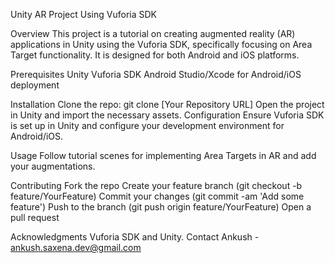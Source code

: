 Unity AR Project Using Vuforia SDK

Overview
This project is a tutorial on creating augmented reality (AR) applications in Unity using the Vuforia SDK, specifically focusing on Area Target functionality. It is designed for both Android and iOS platforms.

Prerequisites
Unity
Vuforia SDK
Android Studio/Xcode for Android/iOS deployment


Installation
Clone the repo: git clone [Your Repository URL]
Open the project in Unity and import the necessary assets.
Configuration
Ensure Vuforia SDK is set up in Unity and configure your development environment for Android/iOS.


Usage
Follow tutorial scenes for implementing Area Targets in AR and add your augmentations.

Contributing
Fork the repo
Create your feature branch (git checkout -b feature/YourFeature)
Commit your changes (git commit -am 'Add some feature')
Push to the branch (git push origin feature/YourFeature)
Open a pull request


Acknowledgments
Vuforia SDK and Unity.
Contact
Ankush - ankush.saxena.dev@gmail.com
